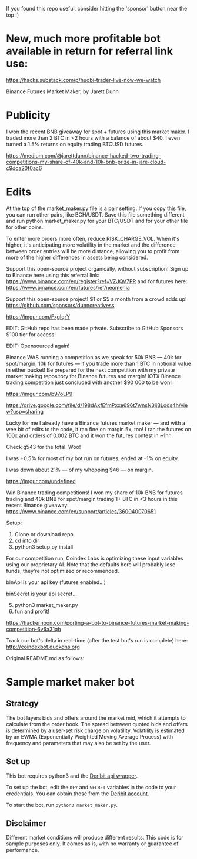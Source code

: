 If you found this repo useful, consider hitting the 'sponsor' button near the top :)



# New, much more profitable bot available in return for referral link use:

https://hacks.substack.com/p/huobi-trader-live-now-we-watch



Binance Futures Market Maker, by Jarett Dunn


# Publicity


I won the recent BNB giveaway for spot + futures using this market maker. I traded more than 2 BTC in <2 hours with a balance of about $40. I even turned a 1.5% returns on equity trading BTCUSD futures.


https://medium.com/@jarettdunn/binance-hacked-two-trading-competitions-my-share-of-40k-and-10k-bnb-prize-in-jare-cloud-c9dca20f0ac6



# Edits


At the top of the market_maker.py file is a pair setting. If you copy this file, you can run other pairs, like BCH/USDT. Save this file something different and run python market_maker.py for your BTC/USDT and for your other file for other coins.


To enter more orders more often, reduce RISK_CHARGE_VOL. When it's higher, it's anticipating more volatility in the market and the difference between order entries will be more distance, allowing you to profit from more of the higher differences in assets being considered.



Support this open-source project organically, without subscription! Sign up to Binance here using this referral link: https://www.binance.com/en/register?ref=VZJQV7PR and for futures here: https://www.binance.com/en/futures/ref/neomenia


Support this open-source project! $1 or $5 a month from a crowd adds up! https://github.com/sponsors/dunncreativess


https://imgur.com/FxgIqrY


EDIT: GitHub repo has been made private. Subscribe to GitHub Sponsors $100 tier for access!


EDIT: Opensourced again!


Binance WAS running a competition as we speak for 50k BNB — 40k for spot/margin, 10k for futures — if you trade more than 1 BTC in notional value in either bucket! Be prepared for the next competition with my private market making repository for Binance futures and margin! IOTX Binance trading competition just concluded with another $90 000 to be won!


https://imgur.com/b97oLP9


https://drive.google.com/file/d/198dAxfEfmPxxe696t7wnsN3ijBLods4h/view?usp=sharing


Lucky for me I already have a Binance futures market maker — and with a wee bit of edits to the code, it ran fine on margin 5x, too! I ran the futures on 100x and orders of 0.002 BTC and it won the futures contest in ~1hr.


Check g543 for the total. Woo!


I was +0.5% for most of my bot run on futures, ended at -1% on equity.


I was down about 21% — of my whopping $46 — on margin.


https://imgur.com/undefined


Win Binance trading competitions! I won my share of 10k BNB for futures trading and 40k BNB for spot/margin trading 1+ BTC in <3 hours in this recent Binance giveaway: https://www.binance.com/en/support/articles/360040070651


Setup:


1. Clone or download repo
2. cd into dir
3. python3 setup.py install


For our competition run, Coindex Labs is optimizing these input variables using our proprietary AI. Note that the defaults here will probably lose funds, they're not optimized or recommended.



binApi is your api key (futures enabled...)


binSecret is your api secret...


5. python3 market_maker.py
6. fun and profit!


https://hackernoon.com/porting-a-bot-to-binance-futures-market-making-competition-6v6a31qh


Track our bot's delta in real-time (after the test bot's run is complete) here: http://coindexbot.duckdns.org


Original README.md as follows:


Sample market maker bot
===

Strategy
---

The bot layers bids and offers around the market mid, which it attempts to calculate from the order book. The spread between quoted bids and offers is determined by a user-set risk charge on volatility. Volatility is estimated by an EWMA (Exponentially Weighted Moving Average Process) with frequency and parameters that may also be set by the user.

Set up
---

This bot requires python3 and the [Deribit api wrapper](https://pypi.org/project/deribit_api/).

To set up the bot, edit the `KEY` and `SECRET` variables in the code to your credentials. You can obtain those from the [Deribit account](https://www.deribit.com/main#/account?scrollTo=api).

To start the bot, run `python3 market_maker.py`.

Disclaimer
---

Different market conditions will produce different results. This code is for sample purposes only. It comes as is, with no warranty or guarantee of performance.
